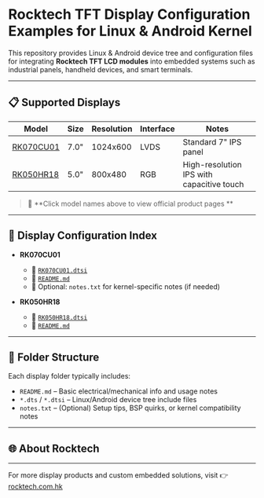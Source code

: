 # Rocktech TFT Display Configuration Examples for Linux & Android Kernel

This repository provides Linux & Android device tree and configuration files for integrating **Rocktech TFT LCD modules** into embedded systems such as industrial panels, handheld devices, and smart terminals.

---

## 📋 Supported Displays

| Model       | Size  | Resolution | Interface | Notes |
|-------------|-------|------------|-----------|-------|
| [RK070CU01](https://www.rocktech.com.hk/lcd-product/rk070cu01/) | 7.0"  | 1024x600   | LVDS      | Standard 7" IPS panel |
| [RK050HR18](https://www.rocktech.com.hk/lcd-product/rk050hr18-ctg/) | 5.0"  | 800x480   | RGB      | High-resolution IPS with capacitive touch |

> 🔗 **Click model names above to view official product pages **

---

## 📁 Display Configuration Index

- **RK070CU01**
  - 📄 [`RK070CU01.dtsi`](RK070CU01/RK070CU01.dtsi)
  - 📘 [`README.md`](RK070CU01/README.md)
  - 🔧 Optional: `notes.txt` for kernel-specific notes (if needed)

- **RK050HR18**
  - 📄 [`RK050HR18.dtsi`](RK050HR18/RK050HR18.dtsi)
  - 📘 [`README.md`](RK050HR18/README.md)

---

## 📂 Folder Structure

Each display folder typically includes:

- `README.md` – Basic electrical/mechanical info and usage notes
- `*.dts` / `*.dtsi` – Linux/Android device tree include files
- `notes.txt` – (Optional) Setup tips, BSP quirks, or kernel compatibility notes

---

## 🌐 About Rocktech
---
For more display products and custom embedded solutions, visit 👉 [rocktech.com.hk](https://www.rocktech.com.hk/)

